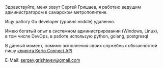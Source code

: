 Здравствуйте, меня зовут Сергей Гришаев, я работаю ведущим администратором в самарском метрополитене.

Ищу работу Go developer (уровня middle) удаленно.

Имею богатый опыт в системном администрировании (Windows, Linux), в том числе DevOps, в работе использую python, golang, postgresql

В данный момент, помимо выполнения своих служебных обязанностей пишу [клиента Kerio Connect API](https://github.com/igiant/connect)

E-Mail: sergey.grishayev@gmail.com

<!---
igiant/igiant is a ✨ special ✨ repository because its `README.md` (this file) appears on your GitHub profile.
You can click the Preview link to take a look at your changes.
--->
